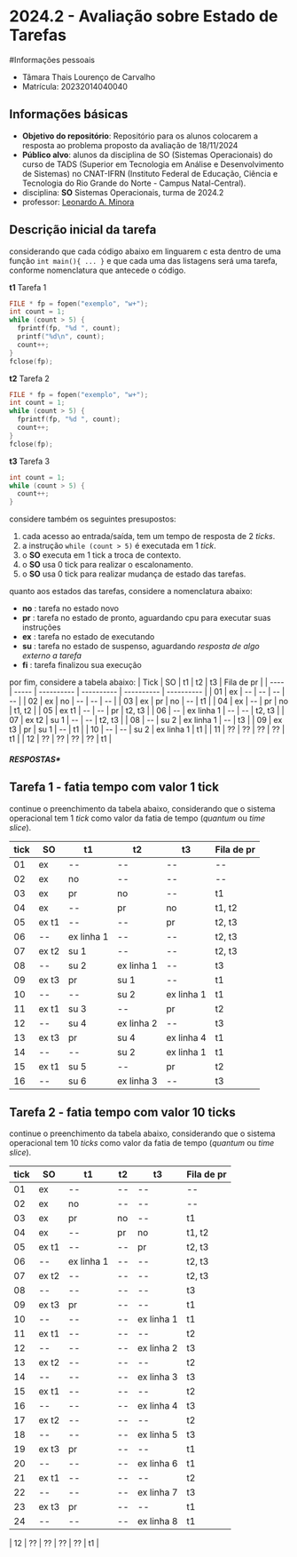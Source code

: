 # 2024.2 - Avaliação sobre Estado de Tarefas




#Informações pessoais
- Tâmara Thais Lourenço de Carvalho
- Matrícula: 20232014040040


## Informações básicas
- **Objetivo do repositório**: Repositório para os alunos colocarem a resposta ao problema proposto da avaliação de 18/11/2024
- **Público alvo**: alunos da disciplina de SO (Sistemas Operacionais) do curso de TADS (Superior em Tecnologia em Análise e Desenvolvimento de Sistemas) no CNAT-IFRN (Instituto Federal de Educação, Ciência e Tecnologia do Rio Grande do Norte - Campus Natal-Central).
- disciplina: **SO** Sistemas Operacionais, turma de 2024.2
- professor: [Leonardo A. Minora](https://github.com/leonardo-minora)


## Descrição inicial da tarefa


considerando que cada código abaixo em linguarem c esta dentro de uma função `int main(){ ... }` e que cada uma das listagens será uma tarefa, conforme nomenclatura que antecede o código.


**t1** Tarefa 1
```c
FILE * fp = fopen("exemplo", "w+");
int count = 1;
while (count > 5) {
  fprintf(fp, "%d ", count);
  printf("%d\n", count);
  count++;
}
fclose(fp);
```


**t2** Tarefa 2
```c
FILE * fp = fopen("exemplo", "w+");
int count = 1;
while (count > 5) {
  fprintf(fp, "%d ", count);
  count++;
}
fclose(fp);
```


**t3** Tarefa 3
```c
int count = 1;
while (count > 5) {
  count++;
}
```


considere também os seguintes presupostos:
1. cada acesso ao entrada/saída, tem um tempo de resposta de 2 _ticks_.
2. a instrução `while (count > 5)` é executada em 1 _tick_.
3. o **SO** executa em 1 tick a troca de contexto.
4. o **SO** usa 0 tick para realizar o escalonamento.
5. o **SO** usa 0 tick para realizar mudança de estado das tarefas.


quanto aos estados das tarefas, considere a nomenclatura abaixo:
- **no** : tarefa no estado novo
- **pr** : tarefa no estado de pronto, aguardando cpu para executar suas instruções
- **ex** : tarefa no estado de executando
- **su** : tarefa no estado de suspenso, aguardando _resposta de algo externo a tarefa_
- **fi** : tarefa finalizou sua execução


por fim, considere a tabela abaixo:
| Tick | SO    | t1         | t2         | t3         | Fila de pr |
| ---- | ----- | ---------- | ---------- | ---------- | ---------- |
| 01   | ex    | --         | --         | --         | --         |
| 02   | ex    | no         | --         | --         | --         |
| 03   | ex    | pr         | no         | --         | t1         |
| 04   | ex    | --         | pr         | no         | t1, t2     |
| 05   | ex t1 | --         | --         | pr         | t2, t3     |
| 06   | --    | ex linha 1 | --         | --         | t2, t3     |
| 07   | ex t2 | su 1       | --         | --         | t2, t3     |
| 08   | --    | su 2       | ex linha 1 | --         | t3         |
| 09   | ex t3 | pr         | su 1       | --         | t1         |
| 10   | --    | --         | su 2       | ex linha 1 | t1         |
| 11   | ??    | ??         | ??         | ??         | t1         |
| 12   | ??    | ??         | ??         | ??         | t1         |


##### RESPOSTAS* #####
## Tarefa 1 - fatia tempo com valor 1 tick


continue o preenchimento da tabela abaixo, considerando que o sistema operacional tem 1 _tick_ como valor da fatia de tempo (_quantum_ ou _time slice_).


| tick | SO    | t1         | t2         | t3         | Fila de pr |
| ---- | ----- | ---------- | ---------- | ---------- | ---------- |
| 01   | ex    | --         | --         | --         | --         |
| 02   | ex    | no         | --         | --         | --         |
| 03   | ex    | pr         | no         | --         | t1         |
| 04   | ex    | --         | pr         | no         | t1, t2     |
| 05   | ex t1 | --         | --         | pr         | t2, t3     |
| 06   | --    | ex linha 1 | --         | --         | t2, t3     |
| 07   | ex t2 | su 1       | --         | --         | t2, t3     |
| 08   | --    | su 2       | ex linha 1 | --         | t3         |
| 09   | ex t3 | pr         | su 1       | --         | t1         |
| 10   | --    | --         | su 2       | ex linha 1 | t1         |
| 11   | ex t1 | su 3       | --         | pr         | t2         |
| 12   | --    | su 4       | ex linha 2 | --         | t3         |
| 13   | ex t3 | pr         | su 4       | ex linha 4 | t1         |
| 14   | --    | --         | su 2       | ex linha 1 | t1         |
| 15   | ex t1 | su 5       | --         | pr         | t2         |
| 16   | --    | su 6       | ex linha 3 | --         | t3         |




## Tarefa 2 - fatia tempo com valor 10 ticks


continue o preenchimento da tabela abaixo, considerando que o sistema operacional tem 10 _ticks_ como valor da fatia de tempo (_quantum_ ou _time slice_).


| tick | SO    | t1         | t2         | t3         | Fila de pr |
| ---- | ----- | ---------- | ---------- | ---------- | ---------- |
| 01   | ex    | --         | --         | --         | --         |
| 02   | ex    | no         | --         | --         | --         |
| 03   | ex    | pr         | no         | --         | t1         |
| 04   | ex    | --         | pr         | no         | t1, t2     |
| 05   | ex t1 | --         | --         | pr         | t2, t3     |
| 06   | --    | ex linha 1 | --         | --         | t2, t3     |
| 07   | ex t2 | --         | --         | --         | t2, t3     |
| 08   | --    | --         | --         | --         | t3         |
| 09   | ex t3 | pr         | --         | --         | t1         |
| 10   | --    | --         | --         | ex linha 1 | t1         |
| 11   | ex t1 | --         | --         | --         | t2         |
| 12   | --    | --         | --         | ex linha 2 | t3         |
| 13   | ex t2 | --         | --         | --         | t2         |
| 14   | --    | --         | --         | ex linha 3 | t3         |
| 15   | ex t1 | --         | --         | --         | t2         |
| 16   | --    | --         | --         | ex linha 4 | t3         |
| 17   | ex t2 | --         | --         | --         | t2         |
| 18   | --    | --         | --         | ex linha 5 | t3         |
| 19   | ex t3 | pr         | --         | --         | t1         |
| 20   | --    | --         | --         | ex linha 6 | t1         |
| 21   | ex t1 | --         | --         | --         | t2         |
| 22   | --    | --         | --         | ex linha 7 | t3         |
| 23   | ex t3 | pr         | --         | --         | t1         |
| 24   | --    | --         | --         | ex linha 8 | t1         |

| 12   | ??    | ??         | ??         | ??         | t1         |
